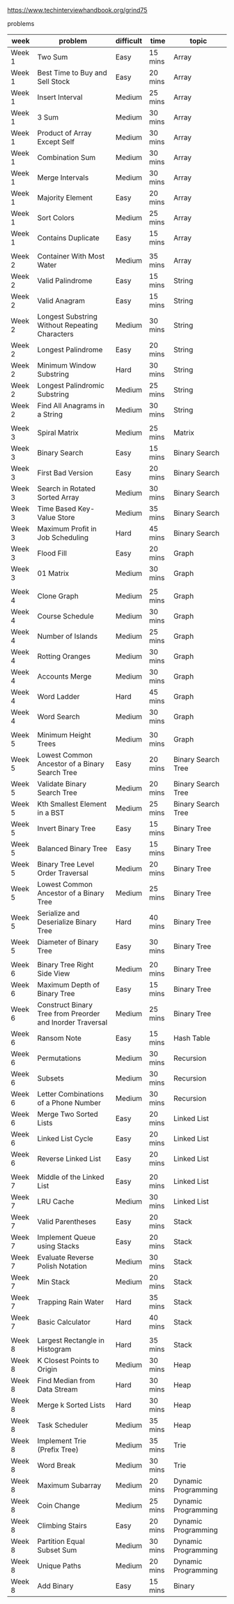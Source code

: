 https://www.techinterviewhandbook.org/grind75

problems

| week   | problem                                                   | difficult | time    | topic               |
| ------ | --------------------------------------------------------- | --------- | ------- | ------------------- |
| Week 1 | Two Sum                                                   | Easy      | 15 mins | Array               |
| Week 1 | Best Time to Buy and Sell Stock                           | Easy      | 20 mins | Array               |
| Week 1 | Insert Interval                                           | Medium    | 25 mins | Array               |
| Week 1 | 3 Sum                                                     | Medium    | 30 mins | Array               |
| Week 1 | Product of Array Except Self                              | Medium    | 30 mins | Array               |
| Week 1 | Combination Sum                                           | Medium    | 30 mins | Array               |
| Week 1 | Merge Intervals                                           | Medium    | 30 mins | Array               |
| Week 1 | Majority Element                                          | Easy      | 20 mins | Array               |
| Week 1 | Sort Colors                                               | Medium    | 25 mins | Array               |
| Week 1 | Contains Duplicate                                        | Easy      | 15 mins | Array               |
|        |                                                           |           |         |                     |
| Week 2 | Container With Most Water                                 | Medium    | 35 mins | Array               |
| Week 2 | Valid Palindrome                                          | Easy      | 15 mins | String              |
| Week 2 | Valid Anagram                                             | Easy      | 15 mins | String              |
| Week 2 | Longest Substring Without Repeating Characters            | Medium    | 30 mins | String              |
| Week 2 | Longest Palindrome                                        | Easy      | 20 mins | String              |
| Week 2 | Minimum Window Substring                                  | Hard      | 30 mins | String              |
| Week 2 | Longest Palindromic Substring                             | Medium    | 25 mins | String              |
| Week 2 | Find All Anagrams in a String                             | Medium    | 30 mins | String              |
|        |                                                           |           |         |                     |
| Week 3 | Spiral Matrix                                             | Medium    | 25 mins | Matrix              |
| Week 3 | Binary Search                                             | Easy      | 15 mins | Binary Search       |
| Week 3 | First Bad Version                                         | Easy      | 20 mins | Binary Search       |
| Week 3 | Search in Rotated Sorted Array                            | Medium    | 30 mins | Binary Search       |
| Week 3 | Time Based Key-Value Store                                | Medium    | 35 mins | Binary Search       |
| Week 3 | Maximum Profit in Job Scheduling                          | Hard      | 45 mins | Binary Search       |
| Week 3 | Flood Fill                                                | Easy      | 20 mins | Graph               |
| Week 3 | 01 Matrix                                                 | Medium    | 30 mins | Graph               |
|        |                                                           |           |         |                     |
| Week 4 | Clone Graph                                               | Medium    | 25 mins | Graph               |
| Week 4 | Course Schedule                                           | Medium    | 30 mins | Graph               |
| Week 4 | Number of Islands                                         | Medium    | 25 mins | Graph               |
| Week 4 | Rotting Oranges                                           | Medium    | 30 mins | Graph               |
| Week 4 | Accounts Merge                                            | Medium    | 30 mins | Graph               |
| Week 4 | Word Ladder                                               | Hard      | 45 mins | Graph               |
| Week 4 | Word Search                                               | Medium    | 30 mins | Graph               |
|        |                                                           |           |         |                     |
| Week 5 | Minimum Height Trees                                      | Medium    | 30 mins | Graph               |
| Week 5 | Lowest Common Ancestor of a Binary Search Tree            | Easy      | 20 mins | Binary Search Tree  |
| Week 5 | Validate Binary Search Tree                               | Medium    | 20 mins | Binary Search Tree  |
| Week 5 | Kth Smallest Element in a BST                             | Medium    | 25 mins | Binary Search Tree  |
| Week 5 | Invert Binary Tree                                        | Easy      | 15 mins | Binary Tree         |
| Week 5 | Balanced Binary Tree                                      | Easy      | 15 mins | Binary Tree         |
| Week 5 | Binary Tree Level Order Traversal                         | Medium    | 20 mins | Binary Tree         |
| Week 5 | Lowest Common Ancestor of a Binary Tree                   | Medium    | 25 mins | Binary Tree         |
| Week 5 | Serialize and Deserialize Binary Tree                     | Hard      | 40 mins | Binary Tree         |
| Week 5 | Diameter of Binary Tree                                   | Easy      | 30 mins | Binary Tree         |
|        |                                                           |           |         |                     |
| Week 6 | Binary Tree Right Side View                               | Medium    | 20 mins | Binary Tree         |
| Week 6 | Maximum Depth of Binary Tree                              | Easy      | 15 mins | Binary Tree         |
| Week 6 | Construct Binary Tree from Preorder and Inorder Traversal | Medium    | 25 mins | Binary Tree         |
| Week 6 | Ransom Note                                               | Easy      | 15 mins | Hash Table          |
| Week 6 | Permutations                                              | Medium    | 30 mins | Recursion           |
| Week 6 | Subsets                                                   | Medium    | 30 mins | Recursion           |
| Week 6 | Letter Combinations of a Phone Number                     | Medium    | 30 mins | Recursion           |
| Week 6 | Merge Two Sorted Lists                                    | Easy      | 20 mins | Linked List         |
| Week 6 | Linked List Cycle                                         | Easy      | 20 mins | Linked List         |
| Week 6 | Reverse Linked List                                       | Easy      | 20 mins | Linked List         |
|        |                                                           |           |         |                     |
| Week 7 | Middle of the Linked List                                 | Easy      | 20 mins | Linked List         |
| Week 7 | LRU Cache                                                 | Medium    | 30 mins | Linked List         |
| Week 7 | Valid Parentheses                                         | Easy      | 20 mins | Stack               |
| Week 7 | Implement Queue using Stacks                              | Easy      | 20 mins | Stack               |
| Week 7 | Evaluate Reverse Polish Notation                          | Medium    | 30 mins | Stack               |
| Week 7 | Min Stack                                                 | Medium    | 20 mins | Stack               |
| Week 7 | Trapping Rain Water                                       | Hard      | 35 mins | Stack               |
| Week 7 | Basic Calculator                                          | Hard      | 40 mins | Stack               |
|        |                                                           |           |         |                     |
| Week 8 | Largest Rectangle in Histogram                            | Hard      | 35 mins | Stack               |
| Week 8 | K Closest Points to Origin                                | Medium    | 30 mins | Heap                |
| Week 8 | Find Median from Data Stream                              | Hard      | 30 mins | Heap                |
| Week 8 | Merge k Sorted Lists                                      | Hard      | 30 mins | Heap                |
| Week 8 | Task Scheduler                                            | Medium    | 35 mins | Heap                |
| Week 8 | Implement Trie (Prefix Tree)                              | Medium    | 35 mins | Trie                |
| Week 8 | Word Break                                                | Medium    | 30 mins | Trie                |
| Week 8 | Maximum Subarray                                          | Medium    | 20 mins | Dynamic Programming |
| Week 8 | Coin Change                                               | Medium    | 25 mins | Dynamic Programming |
| Week 8 | Climbing Stairs                                           | Easy      | 20 mins | Dynamic Programming |
| Week 8 | Partition Equal Subset Sum                                | Medium    | 30 mins | Dynamic Programming |
| Week 8 | Unique Paths                                              | Medium    | 20 mins | Dynamic Programming |
| Week 8 | Add Binary                                                | Easy      | 15 mins | Binary              |